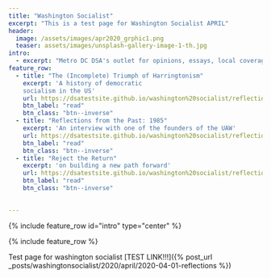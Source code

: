 ```yaml
---
title: "Washington Socialist"
excerpt: "This is a test page for Washington Socialist APRIL"
header:
  image: /assets/images/apr2020_grphic1.png
  teaser: assets/images/unsplash-gallery-image-1-th.jpg
intro:
  - excerpt: "Metro DC DSA's outlet for opinions, essays, local coverage, and analysis."
feature_row:
  - title: "The (Incomplete) Triumph of Harringtonism"
    excerpt: 'A history of democratic 
    socialism in the US'
    url: https://dsatestsite.github.io/washington%20socialist/reflections/
    btn_label: "read"
    btn_class: "btn--inverse"
  - title: "Reflections from the Past: 1985"
    excerpt: 'An interview with one of the founders of the UAW' 
    url: https://dsatestsite.github.io/washington%20socialist/reflections/
    btn_label: "read"
    btn_class: "btn--inverse"
  - title: "Reject the Return"
    excerpt: 'on building a new path forward' 
    url: https://dsatestsite.github.io/washington%20socialist/reflections/
    btn_label: "read"
    btn_class: "btn--inverse" 
    

---
```

{% include feature_row id="intro" type="center" %}

{% include feature_row %}


Test page for washington socialist [TEST LINK!!!]({% post_url _posts/washingtonsocialist/2020/april/2020-04-01-reflections %})
